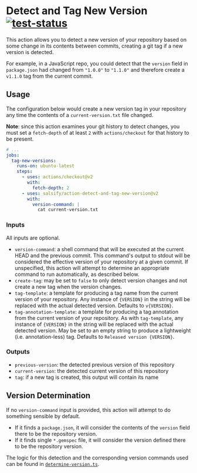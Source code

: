 # Detect and Tag New Version [![test-status](https://github.com/dfreeman/action-detect-and-tag-new-version/workflows/CI/badge.svg)](https://github.com/dfreeman/action-detect-and-tag-new-version/actions?query=workflow%3ACI)

This action allows you to detect a new version of your repository based on some change in its contents between commits, creating a git tag if a new version is detected.

For example, in a JavaScript repo, you could detect that the `version` field in `package.json` had changed from `"1.0.0"` to `"1.1.0"` and therefore create a `v1.1.0` tag from the current commit.

## Usage

The configuration below would create a new version tag in your repository any time the contents of a `current-version.txt` file changed.

**Note**: since this action examines your git history to detect changes, you must set a `fetch-depth` of at least `2` with `actions/checkout` for that history to be present.

```yml
# ...
jobs:
  tag-new-versions:
    runs-on: ubuntu-latest
    steps:
      - uses: actions/checkout@v2
        with:
          fetch-depth: 2
      - uses: salsify/action-detect-and-tag-new-version@v2
        with:
          version-command: |
            cat current-version.txt
```

### Inputs

All inputs are optional.

 - `version-command`: a shell command that will be executed at the current HEAD and the previous commit. This command's
   output to stdout will be considered the effective version of your repository at a given commit. If unspecified,
   this action will attempt to determine an appropriate command to run automatically, as described below.
 - `create-tag`: may be set to `false` to only detect version changes and not create a new tag when the version changes.
 - `tag-template`: a template for producing a tag name from the current version of your repository. Any instance of
   `{VERSION}` in the string will be replaced with the actual detected version. Defaults to `v{VERSION}`.
 - `tag-annotation-template`: a template for producing a tag annotation from the current version of your repository. As
   with `tag-template`, any instance of `{VERSION}` in the string will be replaced with the actual detected version.
   May be set to an empty string to produce a lightweight (i.e. annotation-less) tag. Defaults to
   `Released version {VERSION}`.

### Outputs

 - `previous-version`: the detected previous version of this repository
 - `current-version`: the detected current version of this repository
 - `tag`: if a new tag is created, this output will contain its name

## Version Determination

If no `version-command` input is provided, this action will attempt to do something sensible by default.
 - If it finds a `package.json`, it will consider the contents of the `version` field there to be the repository version.
 - If it finds single `*.gemspec` file, it will consider the version defined there to be the repository version.

The logic for this detection and the corresponding version commands used can be found in [`determine-version.ts`](src/determine-version.ts).
